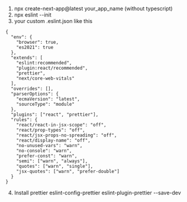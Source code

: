 1. npx create-next-app@latest your_app_name (without typescript)
2. npx eslint --init
3. your custom .eslint.json like this

```
{
  "env": {
    "browser": true,
    "es2021": true
  },
  "extends": [
    "eslint:recommended",
    "plugin:react/recommended",
    "prettier",
    "next/core-web-vitals"
  ],
  "overrides": [],
  "parserOptions": {
    "ecmaVersion": "latest",
    "sourceType": "module"
  },
  "plugins": ["react", "prettier"],
  "rules": {
    "react/react-in-jsx-scope": "off",
    "react/prop-types": "off",
    "react/jsx-props-no-spreading": "off",
    "react/display-name": "off",
    "no-unused-vars": "warn",
    "no-console": "warn",
    "prefer-const": "warn",
    "semi": ["warn", "always"],
    "quotes": ["warn", "single"],
    "jsx-quotes": ["warn", "prefer-double"]
  }
}

```

4. Install prettier eslint-config-prettier eslint-plugin-prettier --save-dev
